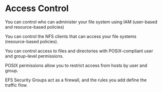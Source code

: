 # Access Control

You can control who can administer your file system using IAM (user-based and resource-based policies)

You can control the NFS clients that can access your file systems (resource-based policies).

You can control access to files and directories with POSIX-compliant user and group-level permissions.

POSIX permissions allow you to restrict access from hosts by user and group.

EFS Security Groups act as a firewall, and the rules you add define the traffic flow.
